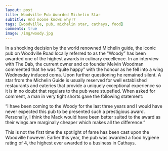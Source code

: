 ```yaml
---
layout: post
title: Woodville Pub Awarded Michelin Star
subtitle: And noone knows why!?
tags: [woodville, pub, michelin star, cathays, food]
comments: true
image: /img/woody.jpg
---
```


In a shocking decision by the world renowned Michelin guide, the iconic pub on Woodville Road locally referred to as the “Woody” has been awarded one of the highest awards in culinary excellence. In an interview with The Dab, the current owner and co founder Melvin Woodman commented that he was “quite happy” with the honour as he fell into a wing Wednesday induced coma. Upon further questioning he remained silent. A star from the Michelin Guide is usually reserved for well established restaurants and eateries that provide a uniquely exceptional experience so it is in no doubt that regulars to the pub were stupefied. When asked for comment, a man in very tight shorts gave the following statement:

“I have been coming to the Woody for the last three years and I would have never expected this pub to be presented such a prestigious award. Personally, I think the Mack would have been better suited to the award as their wings are marginally cheaper which makes all the difference.”

This is not the first time the spotlight of fame has been cast upon the Woodville however. Earlier this year, the pub was awarded a food hygiene rating of 4, the highest ever awarded to a business in Cathays.
